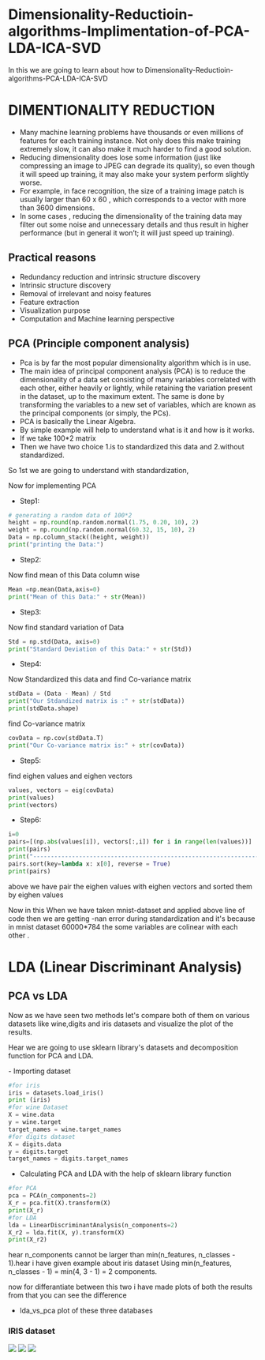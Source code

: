 # Dimensionality-Reductioin-algorithms-Implimentation-of-PCA-LDA-ICA-SVD
In this we are going to learn about how to Dimensionality-Reductioin-algorithms-PCA-LDA-ICA-SVD
# DIMENTIONALITY REDUCTION
- Many machine learning problems have thousands or even millions of features for each training instance. Not only does this make training extremely slow, it can also make it much harder to find a good solution.
- Reducing dimensionality does lose some information (just like compressing an image to JPEG can degrade its quality), so even though it will speed up training, it may also make your system perform slightly worse.
- For example, in face recognition, the size of a training image patch is usually larger than 60 x 60 , which corresponds to a vector with more than 3600 dimensions.
- In some cases , reducing the dimensionality of the training data may filter out some noise and unnecessary details and thus result in higher performance (but in general it won’t; it will just speed up training).
## Practical reasons
- Redundancy reduction and intrinsic structure discovery
- Intrinsic structure discovery
- Removal of irrelevant and noisy features
- Feature extraction
- Visualization purpose
- Computation and Machine learning perspective
## PCA (Principle component analysis)
- Pca is by far the most popular dimensionality algorithm which is in use.<br>
- The main idea of principal component analysis (PCA) is to reduce the dimensionality of a data set consisting of many variables correlated with each other, either heavily or lightly, while retaining the variation present in the dataset, up to the maximum extent. The same is done by transforming the variables to a new set of variables, which are known as the principal components (or simply, the PCs).
- PCA is basically the Linear Algebra.
- By simple example will help to understand what is it and how is it works.
- If we take 100*2 matrix
- Then we have two choice 1.is to standardized this data and 2.without standardized.
<p>So 1st we are going to understand with standardization,</p>
<p>Now for implementing PCA</p>

- Step1:
```python
# generating a random data of 100*2
height = np.round(np.random.normal(1.75, 0.20, 10), 2)
weight = np.round(np.random.normal(60.32, 15, 10), 2)
Data = np.column_stack((height, weight))
print("printing the Data:")
```

- Step2:
<p>Now find mean of this Data column wise</p>

```python
Mean =np.mean(Data,axis=0)
print("Mean of this Data:" + str(Mean))
```

- Step3:
<p>Now find standard variation of Data</p>

```python
Std = np.std(Data, axis=0)
print("Standard Deviation of this Data:" + str(Std))
```

- Step4:
<p>Now Standardized this data and find Co-variance matrix</p>

```python
stdData = (Data - Mean) / Std
print("Our Stdandized matrix is :" + str(stdData))
print(stdData.shape)
```

<p>find Co-variance matrix</p>

```python
covData = np.cov(stdData.T)
print("Our Co-variance matrix is:" + str(covData))
```

- Step5:
<p>find eighen values and eighen vectors</p>

```python
values, vectors = eig(covData)
print(values)
print(vectors)
```

- Step6:
```python 
i=0
pairs=[(np.abs(values[i]), vectors[:,i]) for i in range(len(values))]
print(pairs)
print("------------------------------------------------------------------------------------------------------------------")
pairs.sort(key=lambda x: x[0], reverse = True)
print(pairs)
``` 
<p>above we have pair the eighen values with eighen vectors and sorted them by eighen values</p>
<p>Now in this When we have taken mnist-dataset and applied above line of code then we are getting -nan error during standardization and it's because in mnist dataset 60000*784 the some variables are colinear with each other .</p>

# LDA (Linear Discriminant Analysis)














## PCA vs LDA
<p>Now as we have seen two methods let's compare both of them on various datasets like wine,digits and iris datasets and visualize the plot of the results.</p>
<p>Hear we are going to use sklearn library's datasets and decomposition function for PCA and LDA.</p>
- Importing dataset

```python 
#for iris
iris = datasets.load_iris()
print (iris)
#for wine Dataset
X = wine.data
y = wine.target
target_names = wine.target_names
#for digits dataset
X = digits.data
y = digits.target
target_names = digits.target_names
```
- Calculating PCA and LDA with the help of sklearn library function

```python
#for PCA
pca = PCA(n_components=2)
X_r = pca.fit(X).transform(X)
print(X_r)
#for LDA
lda = LinearDiscriminantAnalysis(n_components=2)
X_r2 = lda.fit(X, y).transform(X)
print(X_r2)
```
<p>hear n_components cannot be larger than min(n_features, n_classes - 1).hear i have given example about iris dataset Using min(n_features, n_classes - 1) = min(4, 3 - 1) = 2 components.</p>
<p>now for differantiate between this two i have made plots of both the results from that you can see the difference</p>

- lda_vs_pca plot of these three databases

### IRIS dataset

<img src = https://github.com/snayan06/Dimensionality-reduction-algorithm-implimentationof-pca-lda-ica-svd/blob/master/digitsplot.png>

<img src = https://github.com/snayan06/Dimensionality-reduction-algorithm-implimentationof-pca-lda-ica-svd/blob/master/irisplot.png>

<img src = https://github.com/snayan06/Dimensionality-reduction-algorithm-implimentationof-pca-lda-ica-svd/blob/master/wineplot.png>


    
